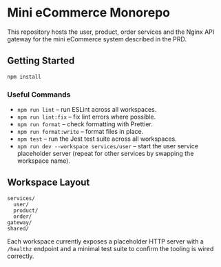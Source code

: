 # Mini eCommerce Monorepo

This repository hosts the user, product, order services and the Nginx API gateway for the mini eCommerce system described in the PRD.

## Getting Started

```bash
npm install
```

### Useful Commands

- `npm run lint` – run ESLint across all workspaces.
- `npm run lint:fix` – fix lint errors where possible.
- `npm run format` – check formatting with Prettier.
- `npm run format:write` – format files in place.
- `npm test` – run the Jest test suite across all workspaces.
- `npm run dev --workspace services/user` – start the user service placeholder server (repeat for other services by swapping the workspace name).

## Workspace Layout

```
services/
  user/
  product/
  order/
gateway/
shared/
```

Each workspace currently exposes a placeholder HTTP server with a `/healthz` endpoint and a minimal test suite to confirm the tooling is wired correctly.

